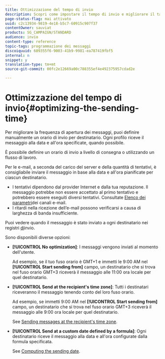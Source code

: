 ```yaml
---
title: Ottimizzazione del tempo di invio
description: Scopri come impostare il tempo di invio e migliorare il tasso di apertura dei messaggi.
page-status-flag: mai attivato
uuid: c2c13934-9819-4e18-b5c7-60915c907f37
contentOwner: sauviat
products: SG_CAMPAIGN/STANDARD
audience: invio
content-type: reference
topic-tags: programmazione dei messaggi
discoiquuid: 609355f6-9003-41b9-9981-ea787419fbf5
internal: n
snippet: y
translation-type: tm+mt
source-git-commit: 00fc2e12669a00c788355ef4e492375957cdad2e

---
```



# Ottimizzazione del tempo di invio{#optimizing-the-sending-time}

Per migliorare la frequenza di apertura dei messaggi, puoi definire manualmente un orario di invio per destinatario. Ogni profilo riceve il messaggio alla data e all'ora specificate, quando possibile.

È possibile definire un orario di invio a livello di consegna o utilizzando un flusso di lavoro.

Per le e-mail, a seconda del carico del server e della quantità di tentativi, è consigliabile inviare il messaggio in base alla data e all'ora pianificate per ciascun destinatario.

* I tentativi dipendono dal provider Internet e dalla tua reputazione. Il messaggio potrebbe non essere accettato al primo tentativo e potrebbero essere eseguiti diversi tentativi. Consultate [Elenco dei parametri](../../administration/using/configuring-email-channel.md)dei canali e-mail.
* I ritardi nella ricezione dell’e-mail possono verificarsi a causa di larghezza di banda insufficiente.

Puoi vedere quando il messaggio è stato inviato a ogni destinatario nei registri [di](../../sending/using/monitoring-a-delivery.md#sending-logs)invio.

Sono disponibili diverse opzioni:

* **[!UICONTROL No optimization]**: I messaggi vengono inviati al momento dell'utente.

   Ad esempio, se il tuo fuso orario è GMT+1 e immetti le 9:00 AM nel **[!UICONTROL Start sending from]** campo, un destinatario che si trova nel fuso orario GMT+3 riceverà il messaggio alle 11:00 ora locale per quel destinatario.

* **[!UICONTROL Send at the recipient's time zone]**: Tutti i destinatari riceveranno il messaggio tenendo conto del loro fuso orario.

   Ad esempio, se immetti 9:00 AM nel **[!UICONTROL Start sending from]** campo, un destinatario che si trova nel fuso orario GMT+3 riceverà il messaggio alle 9:00 ora locale per quel destinatario.

   See [Sending messages at the recipient's time zone](../../sending/using/sending-messages-at-the-recipient-s-time-zone.md).

* **[!UICONTROL Send at a custom date defined by a formula]**: Ogni destinatario riceve il messaggio alla data e all'ora configurate dalla formula specificata.

   See [Computing the sending date](../../sending/using/computing-the-sending-date.md).

